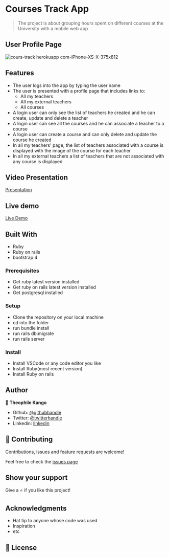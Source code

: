 # Courses Track App

> The project is about grouping hours spent on different courses at the University with a mobile web app

## User Profile Page

![cours-track herokuapp com-iPhone-XS-X-375x812](https://user-images.githubusercontent.com/49276315/83253791-de58d800-a1ad-11ea-86bb-61405f9a8200.png)

## Features

- The user logs into the app by typing the user name
- The user is presented with a profile page that includes links to:
  - All my teachers
  - All my external teachers
  - All courses
- A login user can only see the list of teachers he created and he can create, update and delete a teacher
- A login user can see all the courses and he can associate a teacher to a course
- A login user can create a course and can only delete and update the course he created
-  In all my teachers' page, the list of teachers associated with a course is displayed with the image of the course for each teacher  
- In all my external teachers a list of teachers that are not associated with any course is displayed


## Video Presentation

[Presentation](https://youtu.be/pP40lWlStKE)

## Live demo

[Live Demo](https://courses-track.herokuapp.com)

## Built With

- Ruby
- Ruby on rails 
- bootstrap 4

### Prerequisites

- Get ruby latest version installed
- Get ruby on rails latest version installed
- Get postgresql installed

### Setup

- Clone the repository on your local machine
- cd into the folder
- run bundle install
- run rails db:migrate
- run rails server

### Install

- Install VSCode or any code editor you like
- Install Ruby(most recent version)
- Install Ruby on rails

## Author

👤 **Theophile Kango**

- Github: [@githubhandle](https://github.com/Theophile-Kango)
- Twitter: [@twitterhandle](https://twitter.com/Theophadh)
- Linkedin: [linkedin](https://www.linkedin.com/in/theophile-kango-b6b580194/)

## 🤝 Contributing

Contributions, issues and feature requests are welcome!

Feel free to check the [issues page](https://github.com/Theophile-Kango/group_our_transactions/issues)
## Show your support

Give a ⭐️ if you like this project!

## Acknowledgments

- Hat tip to anyone whose code was used
- Inspiration
- etc

## 📝 License

